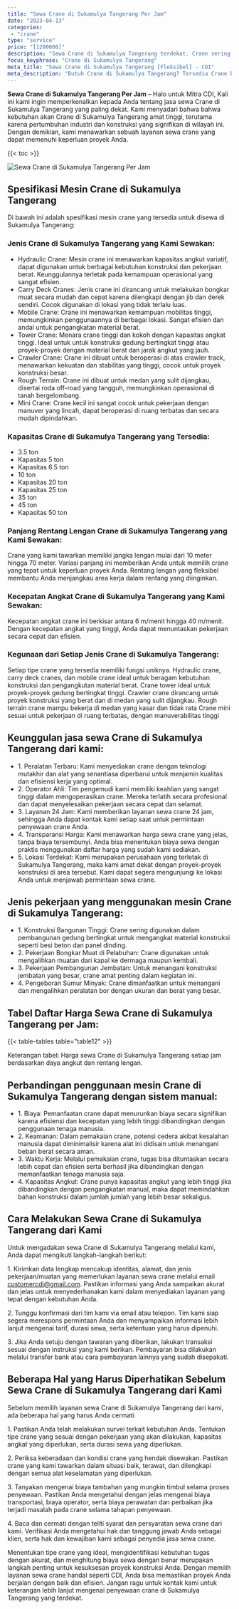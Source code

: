 ```yaml
---
title: "Sewa Crane di Sukamulya Tangerang Per Jam"
date: "2023-04-13"
categories:
 - "crane"
type: "service"
price: "[1200000]"
description: "Sewa Crane di Sukamulya Tangerang terdekat. Crane sering digunakan untuk proyek konstruksi sebagai alat angkat berat yang tangguh. Dapatkan penawaran spesial sekarang."
focus_keyphrase: "Crane di Sukamulya Tangerang"
meta_title: "Sewa Crane di Sukamulya Tangerang [Fleksibel] - CDI"
meta_description: "Butuh Crane di Sukamulya Tangerang? Tersedia Crane berkualitas untuk proyek pembangunan. Dapatkan penawaran sekarang."
---
```


**Sewa Crane di Sukamulya Tangerang Per Jam** – Halo untuk Mitra CDI, Kali ini kami ingin memperkenalkan kepada Anda tentang jasa sewa Crane di Sukamulya Tangerang yang paling dekat. Kami menyadari bahwa bahwa kebutuhan akan Crane di Sukamulya Tangerang amat tinggi, terutama karena pertumbuhan industri dan konstruksi yang signifikan di wilayah ini. Dengan demikian, kami menawarkan sebuah layanan sewa crane yang dapat memenuhi keperluan proyek Anda.

{{< toc >}}

![Sewa Crane di Sukamulya Tangerang Per Jam](/images/crane/crane-28.jpg)

## Spesifikasi Mesin Crane di Sukamulya Tangerang

Di bawah ini adalah spesifikasi mesin crane yang tersedia untuk disewa di Sukamulya Tangerang:

### Jenis Crane di Sukamulya Tangerang yang Kami Sewakan:

*   Hydraulic Crane: Mesin crane ini menawarkan kapasitas angkut variatif, dapat digunakan untuk berbagai kebutuhan konstruksi dan pekerjaan berat. Keunggulannya terletak pada kemampuan operasional yang sangat efisien.
*   Carry Deck Cranes: Jenis crane ini dirancang untuk melakukan bongkar muat secara mudah dan cepat karena dilengkapi dengan jib dan derek sendiri. Cocok digunakan di lokasi yang tidak terlalu luas.
*   Mobile Crane: Crane ini menawarkan kemampuan mobilitas tinggi, memungkinkan penggunaannya di berbagai lokasi. Sangat efisien dan andal untuk pengangkatan material berat.
*   Tower Crane: Menara crane tinggi dan kokoh dengan kapasitas angkat tinggi. Ideal untuk untuk konstruksi gedung bertingkat tinggi atau proyek-proyek dengan material berat dan jarak angkut yang jauh.
*   Crawler Crane: Crane ini dibuat untuk beroperasi di atas crawler track, menawarkan kekuatan dan stabilitas yang tinggi, cocok untuk proyek konstruksi besar.
*   Rough Terrain: Crane ini dibuat untuk medan yang sulit dijangkau, disertai roda off-road yang tangguh, memungkinkan operasional di tanah bergelombang.
*   Mini Crane: Crane kecil ini sangat cocok untuk pekerjaan dengan manuver yang lincah, dapat beroperasi di ruang terbatas dan secara mudah dipindahkan.

### Kapasitas Crane di Sukamulya Tangerang yang Tersedia:

*   3.5 ton
*   Kapasitas 5 ton
*   Kapasitas 6.5 ton
*   10 ton
*   Kapasitas 20 ton
*   Kapasitas 25 ton
*   35 ton
*   45 ton
*   Kapasitas 50 ton

### Panjang Rentang Lengan Crane di Sukamulya Tangerang yang Kami Sewakan:

Crane yang kami tawarkan memiliki jangka lengan mulai dari 10 meter hingga 70 meter. Variasi panjang ini memberikan Anda untuk memilih crane yang tepat untuk keperluan proyek Anda. Rentang lengan yang fleksibel membantu Anda menjangkau area kerja dalam rentang yang diinginkan.

### Kecepatan Angkat Crane di Sukamulya Tangerang yang Kami Sewakan:

Kecepatan angkat crane ini berkisar antara 6 m/menit hingga 40 m/menit. Dengan kecepatan angkat yang tinggi, Anda dapat menuntaskan pekerjaan secara cepat dan efisien.

### Kegunaan dari Setiap Jenis Crane di Sukamulya Tangerang:

Setiap tipe crane yang tersedia memiliki fungsi uniknya. Hydraulic crane, carry deck cranes, dan mobile crane ideal untuk beragam kebutuhan konstruksi dan pengangkutan material berat. Crane tower ideal untuk proyek-proyek gedung bertingkat tinggi. Crawler crane dirancang untuk proyek konstruksi yang berat dan di medan yang sulit dijangkau. Rough terrain crane mampu bekerja di medan yang kasar dan tidak rata Crane mini sesuai untuk pekerjaan di ruang terbatas, dengan manuverabilitas tinggi

## Keunggulan jasa sewa Crane di Sukamulya Tangerang dari kami:

*   1\. Peralatan Terbaru: Kami menyediakan crane dengan teknologi mutakhir dan alat yang senantiasa diperbarui untuk menjamin kualitas dan efisiensi kerja yang optimal.
*   2\. Operator Ahli: Tim pengemudi kami memiliki keahlian yang sangat tinggi dalam mengoperasikan crane. Mereka terlatih secara profesional dan dapat menyelesaikan pekerjaan secara cepat dan selamat.
*   3\. Layanan 24 Jam: Kami memberikan layanan sewa crane 24 jam, sehingga Anda dapat kontak kami setiap saat untuk permintaan penyewaan crane Anda.
*   4\. Transparansi Harga: Kami menawarkan harga sewa crane yang jelas, tanpa biaya tersembunyi. Anda bisa menentukan biaya sewa dengan praktis menggunakan daftar harga yang sudah kami sediakan.
*   5\. Lokasi Terdekat: Kami merupakan perusahaan yang terletak di Sukamulya Tangerang, maka kami amat dekat dengan proyek-proyek konstruksi di area tersebut. Kami dapat segera mengunjungi ke lokasi Anda untuk menjawab permintaan sewa crane.

## Jenis pekerjaan yang menggunakan mesin Crane di Sukamulya Tangerang:

*   1\. Konstruksi Bangunan Tinggi: Crane sering digunakan dalam pembangunan gedung bertingkat untuk mengangkat material konstruksi seperti besi beton dan panel dinding.
*   2\. Pekerjaan Bongkar Muat di Pelabuhan: Crane digunakan untuk mengalihkan muatan dari kapal ke dermaga maupun kembali.
*   3\. Pekerjaan Pembangunan Jembatan: Untuk menangani konstruksi jembatan yang besar, crane amat penting dalam kegiatan ini.
*   4\. Pengeboran Sumur Minyak: Crane dimanfaatkan untuk menangani dan mengalihkan peralatan bor dengan ukuran dan berat yang besar.

## Tabel Daftar Harga Sewa Crane di Sukamulya Tangerang per Jam:

{{< table-tables table="table12" >}}

Keterangan tabel: Harga sewa Crane di Sukamulya Tangerang setiap jam berdasarkan daya angkut dan rentang lengan.

## Perbandingan penggunaan mesin Crane di Sukamulya Tangerang dengan sistem manual:

*   1\. Biaya: Pemanfaatan crane dapat menurunkan biaya secara signifikan karena efisiensi dan kecepatan yang lebih tinggi dibandingkan dengan penggunaan tenaga manusia.
*   2\. Keamanan: Dalam pemakaian crane, potensi cedera akibat kesalahan manusia dapat diminimalisir karena alat ini didisain untuk menangani beban berat secara aman.
*   3\. Waktu Kerja: Melalui pemakaian crane, tugas bisa dituntaskan secara lebih cepat dan efisien serta berhasil jika dibandingkan dengan memanfaatkan tenaga manusia saja.
*   4\. Kapasitas Angkut: Crane punya kapasitas angkut yang lebih tinggi jika dibandingkan dengan pengangkatan manual, maka dapat memindahkan bahan konstruksi dalam jumlah jumlah yang lebih besar sekaligus.

## Cara Melakukan Sewa Crane di Sukamulya Tangerang dari Kami

Untuk mengadakan sewa Crane di Sukamulya Tangerang melalui kami, Anda dapat mengikuti langkah-langkah berikut:

1\.  Kirimkan data lengkap mencakup identitas, alamat, dan jenis pekerjaan/muatan yang memerlukan layanan sewa crane melalui email customercdi@gmail.com. Pastikan informasi yang Anda sampaikan akurat dan jelas untuk menyederhanakan kami dalam menyediakan layanan yang tepat dengan kebutuhan Anda.

2\.  Tunggu konfirmasi dari tim kami via email atau telepon. Tim kami siap segera merespons permintaan Anda dan menyampaikan informasi lebih lanjut mengenai tarif, durasi sewa, serta ketentuan yang harus dipenuhi.

3\.  Jika Anda setuju dengan tawaran yang diberikan, lakukan transaksi sesuai dengan instruksi yang kami berikan. Pembayaran bisa dilakukan melalui transfer bank atau cara pembayaran lainnya yang sudah disepakati.

## Beberapa Hal yang Harus Diperhatikan Sebelum Sewa Crane di Sukamulya Tangerang dari Kami

Sebelum memilih layanan sewa Crane di Sukamulya Tangerang dari kami, ada beberapa hal yang harus Anda cermati:

1\.  Pastikan Anda telah melakukan survei terkait kebutuhan Anda. Tentukan tipe crane yang sesuai dengan pekerjaan yang akan dilakukan, kapasitas angkat yang diperlukan, serta durasi sewa yang diperlukan.

2\.  Periksa keberadaan dan kondisi crane yang hendak disewakan. Pastikan crane yang kami tawarkan dalam situasi baik, terawat, dan dilengkapi dengan semua alat keselamatan yang diperlukan.

3\.  Tanyakan mengenai biaya tambahan yang mungkin timbul selama proses penyewaan. Pastikan Anda mengetahui dengan jelas mengenai biaya transportasi, biaya operator, serta biaya perawatan dan perbaikan jika terjadi masalah pada crane selama tahapan penyewaan.

4\.  Baca dan cermati dengan teliti syarat dan persyaratan sewa crane dari kami. Verifikasi Anda mengetahui hak dan tanggung jawab Anda sebagai klien, serta hak dan kewajiban kami sebagai penyedia jasa sewa crane.

Menentukan tipe crane yang ideal, mengidentifikasi kebutuhan tugas dengan akurat, dan menghitung biaya sewa dengan benar merupakan langkah penting untuk kesuksesan proyek konstruksi Anda. Dengan memilih layanan sewa crane handal seperti CDI, Anda bisa memastikan proyek Anda berjalan dengan baik dan efisien. Jangan ragu untuk kontak kami untuk keterangan lebih lanjut mengenai penyewaan crane di Sukamulya Tangerang yang terdekat.